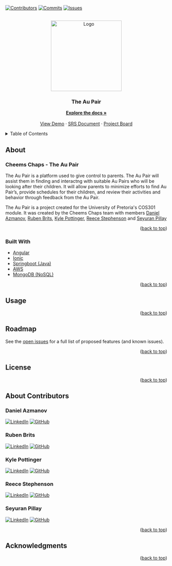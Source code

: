 <div id="top"></div>

<!-- PROJECT SHIELDS -->
[![Contributors][contributors-shield]](https://github.com/COS301-SE-2022/The-Au-Pair/graphs/contributors)
[![Commits][commits-shield]](https://github.com/COS301-SE-2022/The-Au-Pair/issues)
[![Issues][issues-shield]](https://github.com/COS301-SE-2022/The-Au-Pair/issues)

<!-- TODO: When license is added, uncomment this -->
<!-- [![MIT License][license-shield]][license-url] -->


<!-- PROJECT LOGO -->
<br />
<div align="center">
 
  <a href="https://github.com/COS301-SE-2022/The-Au-Pair/">
    <img src="https://user-images.githubusercontent.com/49924445/166265782-b09e3dad-6ea1-4a08-8ce7-dc9f9a01c78f.png" alt="Logo" height="220">
    <br />
  </a> 
  
### The Au Pair
  
  <p align="center">
    <a href="https://github.com/COS301-SE-2022/The-Au-Pair/wiki"><strong>Explore the docs »</strong></a>
    <br />
    <br />
    <a href="https://github.com/COS301-SE-2022/The-Au-Pair/">View Demo</a>
    ·
    <a href="https://github.com/COS301-SE-2022/The-Au-Pair/issues/4">SRS Document</a>
    ·
    <a href="https://github.com/COS301-SE-2022/The-Au-Pair/projects/1">Project Board</a>
  </p>
</div>



<!-- TABLE OF CONTENTS -->
<details>
  <summary>Table of Contents</summary>
  <ol>
    <li>
      <a href="#about">About</a>
      <ul>
        <li><a href="#built-with">Built With</a></li>
      </ul>
    </li>
<!--     <li>
      <a href="#getting-started">Getting Started</a>
      <ul>
        <li><a href="#prerequisites">Prerequisites</a></li>
        <li><a href="#installation">Installation</a></li>
      </ul>
    </li> -->
    <li><a href="#usage">Usage</a></li>
    <li><a href="#roadmap">Roadmap</a></li>
    <li><a href="#license">License</a></li>
    <li>
      <a href="#about-contributors">About Contributors</a>
      <ul>
        <li><a href="#daniel-azmanov">Daniel Azmanov</a></li>
        <li><a href="#ruben-brits">Ruben Brits</a></li>
        <li><a href="#kyle-pottinger">Kyle Pottinger</a></li>
        <li><a href="#reece-stephenson">Reece Stephenson</a></li>
        <li><a href="#seyuran-pillay">Seyuran Pillay</a></li>
      </ul>
    </li>
    <li><a href="#acknowledgments">Acknowledgments</a></li>
  </ol>
</details>



<!-- ABOUT -->
## About

<!-- TODO: Insert pics of our project here -->

### Cheems Chaps - The Au Pair

The Au Pair is a platform used to give control to parents. The Au Pair will assist them in finding and interactng with suitable Au Pairs who will be looking after their children. It will allow parents to minimize efforts to find Au Pair’s, provide schedules for their children, and review their activities and behavior through feedback from the Au Pair.

The Au Pair is a project created for the University of Pretoria's COS301 module. It was created by the Cheems Chaps team with members <a href="#daniel-azmanov">Daniel Azmanov</a>, <a href="#ruben-brits">Ruben Brits</a>, <a href="#kyle-pottinger">Kyle Pottinger</a>, <a href="#reece-stephenson">Reece Stephenson</a> and <a href="#seyuran-pillay">Seyuran Pillay</a>

<p align="right">(<a href="#top">back to top</a>)</p>



### Built With

* [Angular](https://angular.io/)
* [Ionic](https://ionicframework.com/)
* [Springboot (Java)](https://spring.io/projects/spring-boot)
* [AWS](https://aws.amazon.com/)
* [MongoDB (NoSQL)](https://www.mongodb.com/)

<p align="right">(<a href="#top">back to top</a>)</p>



<!-- GETTING STARTED -->
<!-- ## Getting Started -->

<!-- ### Prerequisites -->

<!-- TODO: add the things that need to be installed and how to install them -->
<!-- * npm -->
<!--   ```sh -->
<!--   npm install npm@latest -g -->
<!--   ``` -->

<!-- ### Installation -->

<!-- TODO: add steps on how to get the repo running on machine -->

<!-- 1. Clone the repo -->
<!--    ```sh -->
<!--    git clone https://github.com/COS301-SE-2022/The-Au-Pair -->
<!--    ``` -->
   
   
<!-- <p align="right">(<a href="#top">back to top</a>)</p> -->

<!-- USAGE EXAMPLES -->
## Usage

<!-- TODO: Add screenshots, usage cases etc. -->

<p align="right">(<a href="#top">back to top</a>)</p>



<!-- ROADMAP -->
## Roadmap

<!-- TODO: Add what features we are implementing and when -->

<!-- - [ ] Feature 1
- [ ] Feature 2
- [ ] Feature 3
    - [ ] Nested Feature -->

See the [open issues](https://github.com/COS301-SE-2022/The-Au-Pair/issues) for a full list of proposed features (and known issues).

<p align="right">(<a href="#top">back to top</a>)</p>


<!-- LICENSE -->
## License

<!-- TODO: Sort out license and add it in here -->

<p align="right">(<a href="#top">back to top</a>)</p>



<!-- Contributors -->
## About Contributors

### Daniel Azmanov
[![LinkedIn][linkedin-shield]](https://www.linkedin.com/in/daniel-azmanov-8b4235239)
[![GitHub][github-shield]](https://github.com/d-azmanov)

### Ruben Brits
[![LinkedIn][linkedin-shield]](https://www.linkedin.com/in/ruben-brits-3560401b1)
[![GitHub][github-shield]](https://github.com/Ruben-Brits)

### Kyle Pottinger
[![LinkedIn][linkedin-shield]](http://www.linkedin.com/in/kyle-pottinger-4b3231239)
[![GitHub][github-shield]](https://github.com/PxttytheThxtty)

### Reece Stephenson
[![LinkedIn][linkedin-shield]](https://www.linkedin.com/in/reece-stephenson-15b6381b3)
[![GitHub][github-shield]](https://github.com/ricecakesreece)

### Seyuran Pillay
[![LinkedIn][linkedin-shield]](https://www.linkedin.com/in/priyolan-pillay-a603971b3)
[![GitHub][github-shield]](https://github.com/priyo5)

<p align="right">(<a href="#top">back to top</a>)</p>



<!-- ACKNOWLEDGMENTS -->
## Acknowledgments

<!-- TODO: Add that this is a project for the University of Pretoria COS301 module, and any other acknowledgements -->

<p align="right">(<a href="#top">back to top</a>)</p>



<!-- LINKS & IMAGES -->
[contributors-shield]: https://img.shields.io/github/contributors/COS301-SE-2022/The-Au-Pair?color=green&style=for-the-badge
[issues-shield]: https://img.shields.io/github/issues/COS301-SE-2022/The-Au-Pair?style=for-the-badge
[commits-shield]: https://img.shields.io/github/commit-activity/w/COS301-SE-2022/The-Au-Pair?style=for-the-badge
[license-shield]: https://img.shields.io/github/license/github_username/repo_name.svg?style=for-the-badge
[linkedin-shield]: https://img.shields.io/badge/LinkedIn-0077B5?style=for-the-badge&logo=linkedin&logoColor=white
[github-shield]: https://img.shields.io/badge/GitHub-100000?style=for-the-badge&logo=github&logoColor=white
